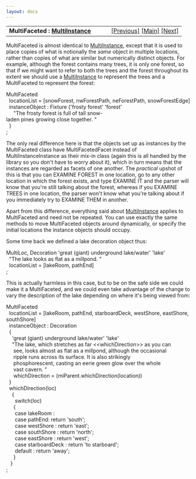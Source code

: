 ```yaml
---
layout: docs
---
```

<table width="100%" data-border="0" data-cellspacing="0"
data-cellpadding="3" data-bgcolor="#C0C0C0">
<colgroup>
<col style="width: 50%" />
<col style="width: 50%" />
</colgroup>
<tbody>
<tr>
<td style="text-align: left;"><strong>MultiFaceted : <a
href="multiinstance.html">MultiInstance</a><br />
</strong></td>
<td style="text-align: right;"><a
href="multiinstance.html">[Previous]</a> <a
href="generalintroduction.html">[Main]</a> <a
href="collectivegroup.html">[Next]</a></td>
</tr>
</tbody>
</table>

  
MultiFaceted is almost identical to [MultiInstance](multiinstance.html),
except that it is used to place copies of what is notionally the *same*
object in multiple locations, rather than copies of what are similar but
numerically distinct objects. For example, although the forest contains
many trees, it is only one forest, so that if we might want to refer to
both the trees and the forest throughout its extent we should use a
[MultiInstance](multiinstance.html) to represent the trees and a
MultiFaceted to represent the forest:  
  
MultiFaceted  
  locationList = \[snowForest, nwForestPath, neForestPath, snowForestEdge\]  
  instanceObject : Fixture {'frosty forest' 'forest'  
     "The frosty forest is full of tall snow-laden pines growing close together. "  
  }  
;  
  
The only real difference here is that the objects set up as instances by
the MultiFaceted class have MultiFacetedFacet instead of
MultiInstanceInstance as their mix-in class (again this is all handled
by the library so you don't have to worry about it), which in turn means
that the instances are regarded as facets of one another. The
*practical* upshot of this is that you can EXAMINE FOREST in one
location, go to any other location in which the forest exists, and type
EXAMINE IT and the parser will know that you're still talking about the
forest, whereas if you EXAMINE TREES in one location, the parser won't
know what you're talking about if you immediately try to EXAMINE THEM in
another.  
  
Apart from this difference, everything said about
[MultiInstance](multiinstance.html) applies to MultiFaceted and need not
be repeated. You can use exactly the same methods to move MultiFaceted
objects around dynamically, or specify the initial locations the
instance objects should occupy.  
  
Some time back we defined a lake decoration object thus:  
  
MultiLoc, Decoration 'great (giant) underground lake/water' 'lake'  
  "The lake looks as flat as a millpond. "  
  locationList = \[lakeRoom, pathEnd\]  
;  
  
This is actually harmless in this case, but to be on the safe side we
could make it a MultiFaceted, and we could even take advantage of the
change to vary the description of the lake depending on where it's being
viewed from:  
  
MultiFaceted   
  locationList = \[lakeRoom, pathEnd, starboardDeck, westShore, eastShore, southShore\]     
  instanceObject : Decoration  
  {  
    'great (giant) underground lake/water' 'lake'  
    "The lake, which stretches as far \<\<whichDirection\>\> as you can  
     see, looks almost as flat as a millpond, although the occasional  
     ripple runs across its surface. It is also strikingly  
     phosphorescent, casting an eerie green glow over the whole  
     vast cavern. "  
     whichDirection = (miParent.whichDirection(location))  
  }  
  whichDirection(loc)  
    {  
      switch(loc)  
     {  
      case lakeRoom :  
      case pathEnd: return 'south';  
      case westShore : return 'east';  
      case southShore : return 'north';  
      case eastShore : return 'west';  
      case starboardDeck : return 'to starboard';  
      default : return 'away';  
     }  
   }    
;  
  
  
  

